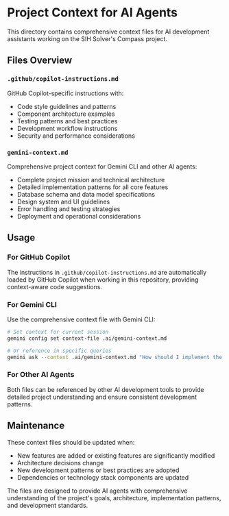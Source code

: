 # Project Context for AI Agents

This directory contains comprehensive context files for AI development assistants working on the SIH Solver's Compass project.

## Files Overview

### `.github/copilot-instructions.md`
GitHub Copilot-specific instructions with:
- Code style guidelines and patterns
- Component architecture examples
- Testing patterns and best practices
- Development workflow instructions
- Security and performance considerations

### `gemini-context.md`
Comprehensive project context for Gemini CLI and other AI agents:
- Complete project mission and technical architecture
- Detailed implementation patterns for all core features
- Database schema and data model specifications
- Design system and UI guidelines
- Error handling and testing strategies
- Deployment and operational considerations

## Usage

### For GitHub Copilot
The instructions in `.github/copilot-instructions.md` are automatically loaded by GitHub Copilot when working in this repository, providing context-aware code suggestions.

### For Gemini CLI
Use the comprehensive context file with Gemini CLI:
```bash
# Set context for current session
gemini config set context-file .ai/gemini-context.md

# Or reference in specific queries
gemini ask --context .ai/gemini-context.md "How should I implement the search functionality?"
```

### For Other AI Agents
Both files can be referenced by other AI development tools to provide detailed project understanding and ensure consistent development patterns.

## Maintenance

These context files should be updated when:
- New features are added or existing features are significantly modified
- Architecture decisions change
- New development patterns or best practices are adopted
- Dependencies or technology stack components are updated

The files are designed to provide AI agents with comprehensive understanding of the project's goals, architecture, implementation patterns, and development standards.
